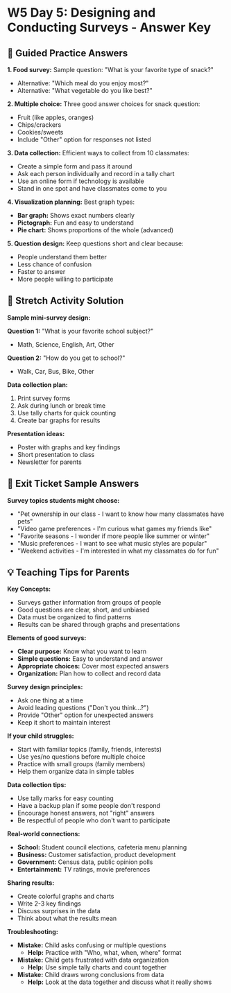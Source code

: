 # W5 Day 5: Designing and Conducting Surveys - Answer Key

## 📝 Guided Practice Answers

**1. Food survey:** Sample question:
   "What is your favorite type of snack?"
   - Alternative: "Which meal do you enjoy most?"
   - Alternative: "What vegetable do you like best?"

**2. Multiple choice:** Three good answer choices for snack question:
   - Fruit (like apples, oranges)
   - Chips/crackers
   - Cookies/sweets
   - Include "Other" option for responses not listed

**3. Data collection:** Efficient ways to collect from 10 classmates:
   - Create a simple form and pass it around
   - Ask each person individually and record in a tally chart
   - Use an online form if technology is available
   - Stand in one spot and have classmates come to you

**4. Visualization planning:** Best graph types:
   - **Bar graph:** Shows exact numbers clearly
   - **Pictograph:** Fun and easy to understand
   - **Pie chart:** Shows proportions of the whole (advanced)

**5. Question design:** Keep questions short and clear because:
   - People understand them better
   - Less chance of confusion
   - Faster to answer
   - More people willing to participate

## 🚀 Stretch Activity Solution

**Sample mini-survey design:**

**Question 1:** "What is your favorite school subject?"
- Math, Science, English, Art, Other

**Question 2:** "How do you get to school?"
- Walk, Car, Bus, Bike, Other

**Data collection plan:**
1. Print survey forms
2. Ask during lunch or break time
3. Use tally charts for quick counting
4. Create bar graphs for results

**Presentation ideas:**
- Poster with graphs and key findings
- Short presentation to class
- Newsletter for parents

## 🎯 Exit Ticket Sample Answers

**Survey topics students might choose:**
- "Pet ownership in our class - I want to know how many classmates have pets"
- "Video game preferences - I'm curious what games my friends like"
- "Favorite seasons - I wonder if more people like summer or winter"
- "Music preferences - I want to see what music styles are popular"
- "Weekend activities - I'm interested in what my classmates do for fun"

## 💡 Teaching Tips for Parents

**Key Concepts:**
- Surveys gather information from groups of people
- Good questions are clear, short, and unbiased
- Data must be organized to find patterns
- Results can be shared through graphs and presentations

**Elements of good surveys:**
- **Clear purpose:** Know what you want to learn
- **Simple questions:** Easy to understand and answer
- **Appropriate choices:** Cover most expected answers
- **Organization:** Plan how to collect and record data

**Survey design principles:**
- Ask one thing at a time
- Avoid leading questions ("Don't you think...?")
- Provide "Other" option for unexpected answers
- Keep it short to maintain interest

**If your child struggles:**
- Start with familiar topics (family, friends, interests)
- Use yes/no questions before multiple choice
- Practice with small groups (family members)
- Help them organize data in simple tables

**Data collection tips:**
- Use tally marks for easy counting
- Have a backup plan if some people don't respond
- Encourage honest answers, not "right" answers
- Be respectful of people who don't want to participate

**Real-world connections:**
- **School:** Student council elections, cafeteria menu planning
- **Business:** Customer satisfaction, product development
- **Government:** Census data, public opinion polls
- **Entertainment:** TV ratings, movie preferences

**Sharing results:**
- Create colorful graphs and charts
- Write 2-3 key findings
- Discuss surprises in the data
- Think about what the results mean

**Troubleshooting:**
- **Mistake:** Child asks confusing or multiple questions
  - **Help:** Practice with "Who, what, when, where" format
- **Mistake:** Child gets frustrated with data organization
  - **Help:** Use simple tally charts and count together
- **Mistake:** Child draws wrong conclusions from data
  - **Help:** Look at the data together and discuss what it really shows